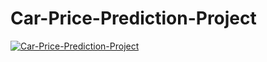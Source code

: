 # Car-Price-Prediction-Project

[![Car-Price-Prediction-Project](https://img.youtube.com/vi/5vIOEJHubgo/0.jpg)](https://www.youtube.com/watch?v=5vIOEJHubgo)
